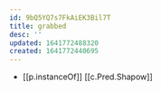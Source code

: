 ```yaml
---
id: 9bQ5YQ7s7FkAiEK3Bil7T
title: grabbed
desc: ''
updated: 1641772488320
created: 1641772440695
---
```



- [[p.instanceOf]] [[c.Pred.Shapow]]
